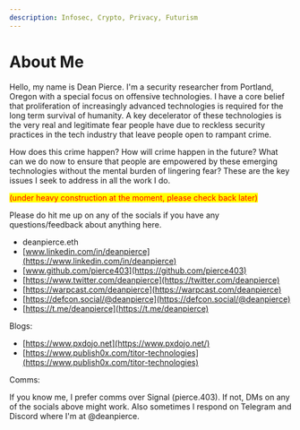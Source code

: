 ```yaml
---
description: Infosec, Crypto, Privacy, Futurism
---
```


# About Me

Hello, my name is Dean Pierce. I'm a security researcher from Portland, Oregon with a special focus on offensive technologies. I have a core belief that proliferation of increasingly advanced technologies is required for the long term survival of humanity. A key decelerator of these technologies is the very real and legitimate fear people have due to reckless security practices in the tech industry that leave people open to rampant crime.

How does this crime happen? How will crime happen in the future? What can we do now to ensure that people are empowered by these emerging technologies without the mental burden of lingering fear? These are the key issues I seek to address in all the work I do.

<mark style="color:red;">(under heavy construction at the moment, please check back later)</mark>

Please do hit me up on any of the socials if you have any questions/feedback about anything here.

* deanpierce.eth
* [www.linkedin.com/in/deanpierce](https://www.linkedin.com/in/deanpierce)
* [www.github.com/pierce403](https://github.com/pierce403)
* [https://www.twitter.com/deanpierce](https://twitter.com/deanpierce)
* [https://warpcast.com/deanpierce](https://warpcast.com/deanpierce)
* [https://defcon.social/@deanpierce](https://defcon.social/@deanpierce)
* [https://t.me/deanpierce](https://t.me/deanpierce)



Blogs:

* [https://www.pxdojo.net](https://www.pxdojo.net/)
* [https://www.publish0x.com/titor-technologies](https://www.publish0x.com/titor-technologies)

Comms:

If you know me, I prefer comms over Signal (pierce.403). If not, DMs on any of the socials above might work. Also sometimes I respond on Telegram and Discord where I'm at @deanpierce.&#x20;
